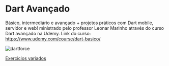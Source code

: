 # Dart Avançado
 Básico, intermediário e avançado + projetos práticos com Dart mobile, servidor e web! ministrado pelo professor Leonar Marinho através do curso Dart avançado na Udemy. Link do curso: https://www.udemy.com/course/dart-basico/



![dartforce](https://user-images.githubusercontent.com/61892998/97083308-70da9780-15e5-11eb-9d9e-bcdb57a8cf85.png)

[Exercicios variados](https://github.com/exercism/dart)

